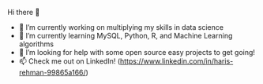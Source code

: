 Hi there 👋

- 🔭 I’m currently working on multiplying my skills in data science
- 🌱 I’m currently learning MySQL, Python, R, and Machine Learning algorithms
- 🤔 I’m looking for help with some open source easy projects to get going!
- 📫 Check me out on LinkedIn! (https://www.linkedin.com/in/haris-rehman-99865a166/) 

<!--
**Harri200191/Harri200191** is a ✨ _special_ ✨ repository because its `README.md` (this file) appears on your GitHub profile.

Here are some ideas to get you started:

- 🔭 I’m currently working on ...
- 🌱 I’m currently learning ...
- 👯 I’m looking to collaborate on ...
- 🤔 I’m looking for help with ...
- 💬 Ask me about ...
- 📫 How to reach me: ...
- 😄 Pronouns: ...
- ⚡ Fun fact: ...
-->
